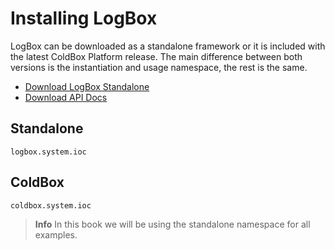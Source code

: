 # Installing LogBox

LogBox can be downloaded as a standalone framework or it is included with the latest ColdBox Platform release. The main difference between both versions is the instantiation and usage namespace, the rest is the same.

* [Download LogBox Standalone](http://www.coldbox.org/download)
* [Download API Docs](http://www.coldbox.org/api)


## Standalone

`logbox.system.ioc`

## ColdBox
`coldbox.system.ioc`

> **Info** In this book we will be using the standalone namespace for all examples.
